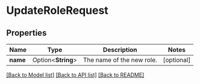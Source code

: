 # UpdateRoleRequest

## Properties

Name | Type | Description | Notes
------------ | ------------- | ------------- | -------------
**name** | Option<**String**> | The name of the new role. | [optional]

[[Back to Model list]](../README.md#documentation-for-models) [[Back to API list]](../README.md#documentation-for-api-endpoints) [[Back to README]](../README.md)



